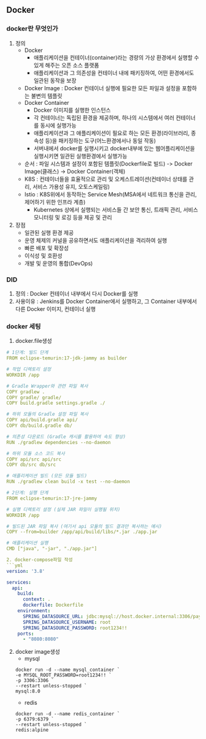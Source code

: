 ## Docker

### docker란 무엇인가
1. 정의 
    - Docker
      - 애플리케이션을 컨테이너(container)라는 경량의 가상 환경에서 실행할 수 있게 해주는 오픈 소스 플랫폼
      - 애플리케이션과 그 의존성을 컨테이너 내에 패키징하여, 어떤 환경에서도 일관된 동작을 보장
    - Docker Image : Docker 컨테이너 실행에 필요한 모든 파일과 설정을 포함하는 불변의 템플릿
    - Docker Container
      - Docker 이미지를 실행한 인스턴스
      - 각 컨테이너는 독립된 환경을 제공하며, 하나의 시스템에서 여러 컨테이너를 동시에 실행가능
      - 애플리케이션과 그 애플리케이션이 필요로 하는 모든 환경(라이브러리, 종속성 등)을 패키징하는 도구(어느환경에서나 동일 작동)
      - 서버내에서 docker를 실행시키고 docker내부에 있는 웹어플리케이션을 실행시키면 일관된 실행환경에서 실행가능
    - 순서 : 파일 시스템과 설정이 포함된 템플릿(Dockerfile로 빌드) -> Docker Image(클래스) -> Docker Container(객체)
    - K8S : 컨테이너들을 효율적으로 관리 및 오케스트레이션(컨테이너 상태를 관리, 서비스 가용성 유지, 오토스케일링)
    - Istio : K8S위에서 동작하는 Service Mesh(MSA에서 네트워크 통신을 관리, 제어하기 위한 인프라 계층)
      - Kubernetes 상에서 실행되는 서비스들 간 보안 통신, 트래픽 관리, 서비스 모니터링 및 로깅 등을 제공 및 관리
2. 장점
    - 일관된 실행 환경 제공
    - 운영 체제의 커널을 공유하면서도 애플리케이션을 격리하여 실행
    - 빠른 배포 및 확장성
    - 이식성 및 호환성
    - 개발 및 운영의 통합(DevOps)

### DID
1. 정의 :  Docker 컨테이너 내부에서 다시 Docker를 실행
2. 사용이유 : Jenkins를 Docker Container에서 실행하고, 그 Container 내부에서 다른 Docker 이미지, 컨테이너 실행

### docker 세팅

1. docker.file생성
```yml
# 1단계: 빌드 단계
FROM eclipse-temurin:17-jdk-jammy as builder

# 작업 디렉토리 설정
WORKDIR /app

# Gradle Wrapper와 관련 파일 복사
COPY gradlew .
COPY gradle/ gradle/
COPY build.gradle settings.gradle ./

# 하위 모듈의 Gradle 설정 파일 복사
COPY api/build.gradle api/
COPY db/build.gradle db/

# 의존성 다운로드 (Gradle 캐시를 활용하여 속도 향상)
RUN ./gradlew dependencies --no-daemon

# 하위 모듈 소스 코드 복사
COPY api/src api/src
COPY db/src db/src

# 애플리케이션 빌드 (모든 모듈 빌드)
RUN ./gradlew clean build -x test --no-daemon

# 2단계: 실행 단계
FROM eclipse-temurin:17-jre-jammy

# 실행 디렉토리 설정 (실제 JAR 파일이 실행될 위치)
WORKDIR /app

# 빌드된 JAR 파일 복사 (여기서 api 모듈의 빌드 결과만 복사하는 예시)
COPY --from=builder /app/api/build/libs/*.jar ./app.jar

# 애플리케이션 실행
CMD ["java", "-jar", "./app.jar"]

2. docker-compose파일 작성
```yml
version: '3.8'

services:
  api:
    build:
      context: .
      dockerfile: Dockerfile
    environment:
      SPRING_DATASOURCE_URL: jdbc:mysql://host.docker.internal:3306/payment?useSSL=false&useUnicode=true&allowPublicKeyRetrieval=true
      SPRING_DATASOURCE_USERNAME: root
      SPRING_DATASOURCE_PASSWORD: root1234!!
    ports:
      - "8080:8080"
```

2. docker image생성
   - mysql
   ```shell
   docker run -d --name mysql_container `
   -e MYSQL_ROOT_PASSWORD=root1234!! `
   -p 3306:3306 `
   --restart unless-stopped `
   mysql:8.0
   ```
   - redis
   ```shell
   docker run -d --name redis_container `
   -p 6379:6379 `
   --restart unless-stopped `
   redis:alpine
   ```



